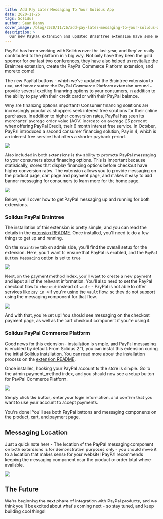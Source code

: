 ```yaml
---
title: Add Pay Later Messaging To Your Solidus App
date: 2020-11-26
tags: Solidus
author: Sean Denny
cover_image: /blog/2020/11/26/add-pay-later-messaging-to-your-solidus-app/cover.jpg
description: >
  Our new PayPal extension and updated Braintree extension have some new features. Find out how to enable pay later messaging and increase your conversion rates.
---
```


PayPal has been working with Solidus over the last year, and they've really contributed to the platform in a big way. Not only have they been the gold sponsor for our last two conferences, they have also helped us revitalize the Braintree extension, create the PayPal Commerce Platform extension, and more to come!

The new PayPal buttons - which we've updated the Braintree extension to use, and have created the PayPal Commerce Platform extension around - provide several exciting financing options to your consumers, in addition to the ability to pay with their credit card or with their PayPal balance.

Why are financing options important? Consumer financing solutions are increasingly popular as shoppers seek interest free solutions for their online purchases. In addition to higher conversion rates, PayPal has seen its merchants’ average order value (AOV) increase on average 25 percent when offering PayPal Credit, their 6 month interest free service. In October, PayPal introduced a second consumer financing solution, Pay in 4, which is an interest free service that offers a shorter payback period.

<img src="/blog/2020/11/26/add-pay-later-messaging-to-your-solidus-app/paypal-buttons.png" />

Also included in both extensions is the ability to promote PayPal messaging to your consumers about financing options. This is important because statistically, stores that display financing options before checkout have higher conversion rates. The extension allows you to provide messaging on the product page, cart page and payment page, and makes it easy to add banner messaging for consumers to learn more for the home page.

<img src="/blog/2020/11/26/add-pay-later-messaging-to-your-solidus-app/paypal-messaging.png" />

Below, we'll cover how to get PayPal messaging up and running for both extensions.

### Solidus PayPal Braintree

The installation of this extension is pretty simple, and you can read the details in the [extension README](https://github.com/solidusio/solidus_paypal_braintree#installation). Once installed, you'll need to do a few things to get up and running.

On the `Braintree` tab on admin side, you'll find the overall setup for the extension. Here, you'll want to ensure that PayPal is enabled, and the `PayPal Button Messaging` option is set to `true`.

<img src="/blog/2020/11/26/add-pay-later-messaging-to-your-solidus-app/bt-setup.png" />

Next, on the payment method index, you'll want to create a new payment and input all of the relevant information. You'll also need to set the PayPal checkout flow to `checkout` instead of `vault` - PayPal is not able to offer services like `pay in 4` if you're using the `vault` flow, so they do not support using the messaging component for that flow.

<img src="/blog/2020/11/26/add-pay-later-messaging-to-your-solidus-app/bt-checkout.png" />

And with that, you're set up! You should see messaging on the checkout payment page, as well as the cart checkout component if you're using it.

### Solidus PayPal Commerce Platform

Good news for this extension - installation is simple, and PayPal messaging is enabled by default. From Solidus 2.11, you can install this extension during the initial Solidus installation. You can read more about the installation process on the [extension README](https://github.com/solidusio-contrib/solidus_paypal_commerce_platform#installation).

Once installed, hooking your PayPal account to the store is simple. Go to the admin payment_method index, and you should now see a setup button for PayPal Commerce Platform.

<img src="/blog/2020/11/26/add-pay-later-messaging-to-your-solidus-app/wizard.png" />

Simply click the button, enter your login information, and confirm that you want to use your account to accept payments.

You're done! You'll see both PayPal buttons and messaging components on the product, cart, and payment page.

## Messaging Location

Just a quick note here - The location of the PayPal messaging component on both extensions is for demonstration purposes only - you should move it to a location that makes sense for your website! PayPal recommends keeping the messaging component near the product or order total where available.

<img src="/blog/2020/11/26/add-pay-later-messaging-to-your-solidus-app/payment.png" />

## The Future

We're beginning the next phase of integration with PayPal products, and we think you'll be excited about what's coming next - so stay tuned, and keep building cool things!
